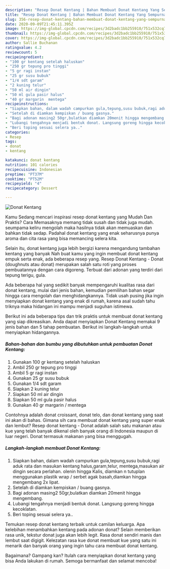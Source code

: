 ```yaml
---
description: "Resep Donat Kentang | Bahan Membuat Donat Kentang Yang Sempurna"
title: "Resep Donat Kentang | Bahan Membuat Donat Kentang Yang Sempurna"
slug: 356-resep-donat-kentang-bahan-membuat-donat-kentang-yang-sempurna
date: 2020-09-09T21:45:11.395Z
image: https://img-global.cpcdn.com/recipes/3d2badc1bb255910/751x532cq70/donat-kentang-foto-resep-utama.jpg
thumbnail: https://img-global.cpcdn.com/recipes/3d2badc1bb255910/751x532cq70/donat-kentang-foto-resep-utama.jpg
cover: https://img-global.cpcdn.com/recipes/3d2badc1bb255910/751x532cq70/donat-kentang-foto-resep-utama.jpg
author: Sallie Buchanan
ratingvalue: 4.2
reviewcount: 5
recipeingredient:
- "100 gr kentang setelah haluskan"
- "250 gr tepung pro tinggi"
- "5 gr ragi instan"
- "25 gr susu bubuk"
- "1/4 sdt garam"
- "2 kuning telur"
- "50 ml air dingin"
- "50 ml gula pasir halus"
- "40 gr margarin  mentega"
recipeinstructions:
- "Siapkan bahan, dalam wadah campurkan gula,tepung,susu bubuk,ragi aduk rata dan masukan kentang halus,garam,telur, mentega,masukan air dingin secara perlahan. olenin hingga Kalis, diamkan n tutuplan menggunakan plastik wrap / serbet agak basah,diamkan hingga mengembang 2x lipat."
- "Setelah di diamkan kempiskan / buang gasnya."
- "Bagi adonan masing2 50gr,bulatkan diamkan 20menit hingga mengembang."
- "Lubangi tengahnya menjadi bentuk donat. Langsung goreng hingga kecoklatan."
- "Beri toping sesuai selera ya.."
categories:
- Resep
tags:
- donat
- kentang

katakunci: donat kentang 
nutrition: 101 calories
recipecuisine: Indonesian
preptime: "PT37M"
cooktime: "PT52M"
recipeyield: "4"
recipecategory: Dessert

---
```



![Donat Kentang](https://img-global.cpcdn.com/recipes/3d2badc1bb255910/751x532cq70/donat-kentang-foto-resep-utama.jpg)

Kamu Sedang mencari inspirasi resep donat kentang yang Mudah Dan Praktis? Cara Memasaknya memang tidak susah dan tidak juga mudah. seumpama keliru mengolah maka hasilnya tidak akan memuaskan dan bahkan tidak sedap. Padahal donat kentang yang enak seharusnya punya aroma dan cita rasa yang bisa memancing selera kita.

Selain itu, donat kentang juga lebih bergizi karena mengandung tambahan kentang yang banyak Nah buat kamu yang ingin membuat donat kentang empuk serta enak, ada beberapa resep yang. Resep Donat Kentang - Donat (doughnuts atau donat) merupakan salah satu roti yang proses pembuatannya dengan cara digoreng. Terbuat dari adonan yang terdiri dari tepung terigu, gula.

Ada beberapa hal yang sedikit banyak mempengaruhi kualitas rasa dari donat kentang, mulai dari jenis bahan, kemudian pemilihan bahan segar hingga cara mengolah dan menghidangkannya. Tidak usah pusing jika ingin menyiapkan donat kentang yang enak di rumah, karena asal sudah tahu triknya maka hidangan ini mampu menjadi suguhan istimewa.


Berikut ini ada beberapa tips dan trik praktis untuk membuat donat kentang yang siap dikreasikan. Anda dapat menyiapkan Donat Kentang memakai 9 jenis bahan dan 5 tahap pembuatan. Berikut ini langkah-langkah untuk menyiapkan hidangannya.

<!--inarticleads1-->

##### Bahan-bahan dan bumbu yang dibutuhkan untuk pembuatan Donat Kentang:

1. Gunakan 100 gr kentang setelah haluskan
1. Ambil 250 gr tepung pro tinggi
1. Ambil 5 gr ragi instan
1. Gunakan 25 gr susu bubuk
1. Gunakan 1/4 sdt garam
1. Siapkan 2 kuning telur
1. Siapkan 50 ml air dingin
1. Siapkan 50 ml gula pasir halus
1. Gunakan 40 gr margarin / mentega


Contohnya adalah donat croissant, donat telo, dan donat kentang yang saat ini akan di bahas. Gimana sih cara membuat donat kentang yang super enak dan lembut? Resep donat kentang - Donat adalah salah satu makanan atau kue yang telah banyak dikenal oleh banyak orang di Indonesia maupun di luar negeri. Donat termasuk makanan yang bisa menggugah. 

<!--inarticleads2-->

##### Langkah-langkah membuat Donat Kentang:

1. Siapkan bahan, dalam wadah campurkan gula,tepung,susu bubuk,ragi aduk rata dan masukan kentang halus,garam,telur, mentega,masukan air dingin secara perlahan. olenin hingga Kalis, diamkan n tutuplan menggunakan plastik wrap / serbet agak basah,diamkan hingga mengembang 2x lipat.
1. Setelah di diamkan kempiskan / buang gasnya.
1. Bagi adonan masing2 50gr,bulatkan diamkan 20menit hingga mengembang.
1. Lubangi tengahnya menjadi bentuk donat. Langsung goreng hingga kecoklatan.
1. Beri toping sesuai selera ya..


Temukan resep donat kentang terbaik untuk camilan keluarga. Apa kelebihan menambahkan kentang pada adonan donat? Selain memberikan rasa unik, tekstur donat juga akan lebih legit. Rasa donat sendiri manis dan lembut saat digigit. Kelezatan rasa kue donat membuat kue yang satu ini menarik dan banyak orang yang ingin tahu cara membuat donat kentang. 

Bagaimana? Gampang kan? Itulah cara menyiapkan donat kentang yang bisa Anda lakukan di rumah. Semoga bermanfaat dan selamat mencoba!
